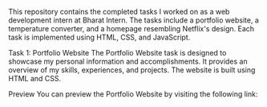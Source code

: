 This repository contains the completed tasks I worked on as a web development intern at Bharat Intern. The tasks include a portfolio website, a temperature converter, and a homepage resembling Netflix's design. Each task is implemented using HTML, CSS, and JavaScript.

Task 1: Portfolio Website
The Portfolio Website task is designed to showcase my personal information and accomplishments. It provides an overview of my skills, experiences, and projects. The website is built using HTML and CSS.

Preview
You can preview the Portfolio Website by visiting the following link: 
